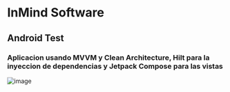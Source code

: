 # InMind Software

## Android Test

### Aplicacion usando MVVM y Clean Architecture, Hilt para la inyeccion de dependencias y Jetpack Compose para las vistas

![image](https://github.com/user-attachments/assets/70d4c166-5c4f-448f-b631-d2b1909a7bea)

